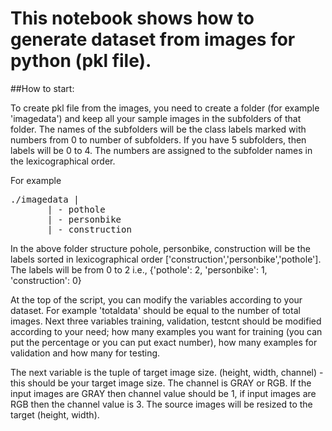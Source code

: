 # This notebook shows how to generate dataset from images for python (pkl file).

##How to start: 

To create pkl file from the images, you need to create a folder (for example 'imagedata') and keep all your sample images in  the subfolders of that folder. The names of the subfolders will be the class labels marked with numbers from 0 to number of subfolders. If you have 5 subfolders, then labels will be 0 to 4. The numbers are assigned to the subfolder names in the lexicographical order. 

For example 
<pre>
./imagedata |
       | - pothole
       | - personbike
       | - construction
</pre>

In the above folder structure pohole, personbike, construction will be the labels sorted in lexicographical order ['construction','personbike','pothole']. The labels will be from 0 to 2 i.e., {'pothole': 2, 'personbike': 1, 'construction': 0}

At the top of the script, you can modify the variables according to your dataset. For example 'totaldata' should be equal to the number of total images. Next three variables training, validation, testcnt should be modified according to your need; how many examples you want for training (you can put the percentage or you can put exact number), how many examples for validation and how many for testing.

The next variable is the tuple of target image size. (height, width, channel) - this should be your target image size. The channel is GRAY or RGB. If the input images are GRAY then channel value should be 1, if input images are RGB then the channel value is 3. The source images will be resized to the target (height, width).  
 
